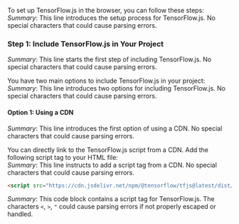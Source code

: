 To set up TensorFlow.js in the browser, you can follow these steps:  
*Summary*: This line introduces the setup process for TensorFlow.js. No special characters that could cause parsing errors.

### Step 1: Include TensorFlow.js in Your Project  
*Summary*: This line starts the first step of including TensorFlow.js. No special characters that could cause parsing errors.

You have two main options to include TensorFlow.js in your project:  
*Summary*: This line introduces two options for including TensorFlow.js. No special characters that could cause parsing errors.

#### Option 1: Using a CDN  
*Summary*: This line introduces the first option of using a CDN. No special characters that could cause parsing errors.

You can directly link to the TensorFlow.js script from a CDN. Add the following script tag to your HTML file:  
*Summary*: This line instructs to add a script tag from a CDN. No special characters that could cause parsing errors.

```html
<script src="https://cdn.jsdelivr.net/npm/@tensorflow/tfjs@latest/dist/tf.min.js"></script>
```  
*Summary*: This code block contains a script tag for TensorFlow.js. The characters `<`, `>`, `"` could cause parsing errors if not properly escaped or handled.

